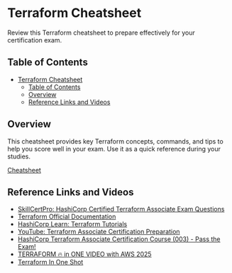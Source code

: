 # Terraform Cheatsheet

Review this Terraform cheatsheet to prepare effectively for your certification exam.

## Table of Contents
- [Terraform Cheatsheet](#terraform-cheatsheet)
  - [Table of Contents](#table-of-contents)
  - [Overview](#overview)
  - [Reference Links and Videos](#reference-links-and-videos)

## Overview

This cheatsheet provides key Terraform concepts, commands, and tips to help you score well in your exam. Use it as a quick reference during your studies.

[Cheatsheet](./Hashicorp-Terraform-Associate-Master-Cheat-Sheet.pdf)

## Reference Links and Videos

- [SkillCertPro: HashiCorp Certified Terraform Associate Exam Questions](https://skillcertpro.com/hashicorp-certified-terraform-associate-exam-questions/22/)
- [Terraform Official Documentation](https://www.terraform.io/docs/)
- [HashiCorp Learn: Terraform Tutorials](https://learn.hashicorp.com/terraform)
- [YouTube: Terraform Associate Certification Preparation](https://www.youtube.com/results?search_query=terraform+associate+certification)
- [HashiCorp Terraform Associate Certification Course (003) - Pass the Exam!](https://www.youtube.com/watch?v=SPcwo0Gq9T8)
- [TERRAFORM 🔥 in ONE VIDEO with AWS 2025](https://www.youtube.com/watch?v=4JYtAf4M88Y)
- [Terraform In One Shot](https://www.youtube.com/watch?v=S9mohJI_R34)